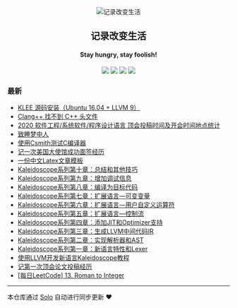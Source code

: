 <p align="center"><img alt="记录改变生活" src="https://static.b3log.org/images/brand/solo-32.png"></p><h2 align="center">
记录改变生活
</h2>

<h4 align="center">Stay hungry, stay foolish!</h4>
<p align="center"><a title="记录改变生活" target="_blank" href="https://github.com/Hanseltu/solo-blog"><img src="https://img.shields.io/github/last-commit/Hanseltu/solo-blog.svg?style=flat-square&color=FF9900"></a>
<a title="GitHub repo size in bytes" target="_blank" href="https://github.com/Hanseltu/solo-blog"><img src="https://img.shields.io/github/repo-size/Hanseltu/solo-blog.svg?style=flat-square"></a>
<a title="Solo Version" target="_blank" href="https://github.com/88250/solo/releases"><img src="https://img.shields.io/badge/solo-4.3.1-f1e05a.svg?style=flat-square&color=blueviolet"></a>
<a title="Hits" target="_blank" href="https://github.com/88250/hits"><img src="https://hits.b3log.org/Hanseltu/solo-blog.svg"></a></p>

### 最新

* [KLEE 源码安装（Ubuntu 16.04 + LLVM 9）](http://www.tuhaoxin.cn/articles/2020/09/02/1599010864170.html)
* [Clang++ 找不到 C++ 头文件](http://www.tuhaoxin.cn/articles/2020/03/09/1583726938039.html)
* [2020 软件工程/系统软件/程序设计语言 顶会投稿时间及开会时间地点统计](http://www.tuhaoxin.cn/articles/2020/03/01/1583031516820.html)
* [致睡梦中人](http://www.tuhaoxin.cn/articles/2020/02/07/1581047207055.html)
* [使用Csmith测试C编译器](http://www.tuhaoxin.cn/articles/2019/12/28/1577535036226.html)
* [记一次美国大使馆成功面签经历](http://www.tuhaoxin.cn/articles/2019/10/15/1571139491625.html)
* [一份中文Latex文章模板](http://www.tuhaoxin.cn/articles/2019/10/04/1570183342838.html)
* [Kaleidoscope系列第十章：总结和其他技巧](http://www.tuhaoxin.cn/articles/2019/10/03/1570032839645.html)
* [Kaleidoscope系列第九章：增加调试信息](http://www.tuhaoxin.cn/articles/2019/10/03/1570032703820.html)
* [Kaleidoscope系列第八章：编译为目标代码](http://www.tuhaoxin.cn/articles/2019/10/03/1570032470366.html)
* [Kaleidoscope系列第七章：扩展语言—可变变量](http://www.tuhaoxin.cn/articles/2019/10/02/1570022848571.html)
* [Kaleidoscope系列第六章：扩展语言—用户自定义运算符](http://www.tuhaoxin.cn/articles/2019/10/02/1570020144718.html)
* [Kaleidoscope系列第五章：扩展语言—控制流](http://www.tuhaoxin.cn/articles/2019/10/02/1570016138842.html)
* [Kaleidoscope系列第四章：添加JIT和Optimizer支持](http://www.tuhaoxin.cn/articles/2019/10/02/1570001336572.html)
* [Kaleidoscope系列第三章：生成LLVM中间代码IR](http://www.tuhaoxin.cn/articles/2019/10/02/1569989065380.html)
* [Kaleidoscope系列第二章：实现解析器和AST](http://www.tuhaoxin.cn/articles/2019/10/02/1569977094025.html)
* [Kaleidoscope系列第一章：新语言特性和Lexer](http://www.tuhaoxin.cn/articles/2019/10/01/1569940099352.html)
* [使用LLVM开发新语言Kaleidoscope教程](http://www.tuhaoxin.cn/articles/2019/10/01/1569927157476.html)
* [记第一次顶会论文投稿经历](http://www.tuhaoxin.cn/articles/2019/08/26/1566832624038.html)
* [[每日LeetCode] 13. Roman to Integer](http://www.tuhaoxin.cn/articles/2019/07/06/1562425477750.html)



---

本仓库通过 [Solo](https://github.com/88250/solo) 自动进行同步更新 ❤️ 